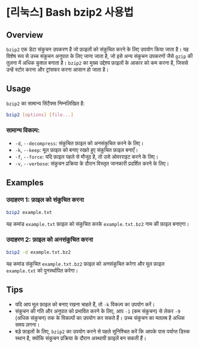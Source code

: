# [리눅스] Bash bzip2 사용법

## Overview
`bzip2` एक डेटा संकुचन उपकरण है जो फ़ाइलों को संकुचित करने के लिए उपयोग किया जाता है। यह विशेष रूप से उच्च संकुचन अनुपात के लिए जाना जाता है, जो इसे अन्य संकुचन उपकरणों जैसे `gzip` की तुलना में अधिक कुशल बनाता है। `bzip2` का मुख्य उद्देश्य फ़ाइलों के आकार को कम करना है, जिससे उन्हें स्टोर करना और ट्रांसफर करना आसान हो जाता है।

## Usage
`bzip2` का सामान्य सिंटैक्स निम्नलिखित है:

```bash
bzip2 [options] [file...]
```

### सामान्य विकल्प:
- `-d`, `--decompress`: संकुचित फ़ाइल को अनसंकुचित करने के लिए।
- `-k`, `--keep`: मूल फ़ाइल को बनाए रखते हुए संकुचित फ़ाइल बनाएँ।
- `-f`, `--force`: यदि फ़ाइल पहले से मौजूद है, तो उसे ओवरराइट करने के लिए।
- `-v`, `--verbose`: संकुचन प्रक्रिया के दौरान विस्तृत जानकारी प्रदर्शित करने के लिए।

## Examples
### उदाहरण 1: फ़ाइल को संकुचित करना
```bash
bzip2 example.txt
```
यह कमांड `example.txt` फ़ाइल को संकुचित करके `example.txt.bz2` नाम की फ़ाइल बनाएगा।

### उदाहरण 2: फ़ाइल को अनसंकुचित करना
```bash
bzip2 -d example.txt.bz2
```
यह कमांड संकुचित `example.txt.bz2` फ़ाइल को अनसंकुचित करेगा और मूल फ़ाइल `example.txt` को पुनर्स्थापित करेगा।

## Tips
- यदि आप मूल फ़ाइल को बनाए रखना चाहते हैं, तो `-k` विकल्प का उपयोग करें।
- संकुचन की गति और अनुपात को प्रभावित करने के लिए, आप `-1` (कम संकुचन) से लेकर `-9` (अधिक संकुचन) तक के विकल्पों का उपयोग कर सकते हैं। उच्च संकुचन का मतलब है अधिक समय लगना।
- बड़े फ़ाइलों के लिए, `bzip2` का उपयोग करने से पहले सुनिश्चित करें कि आपके पास पर्याप्त डिस्क स्थान है, क्योंकि संकुचन प्रक्रिया के दौरान अस्थायी फ़ाइलें बन सकती हैं।